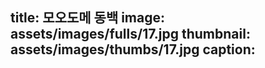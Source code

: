 title: 모오도메 동백
image: assets/images/fulls/17.jpg
thumbnail: assets/images/thumbs/17.jpg
caption:
---
